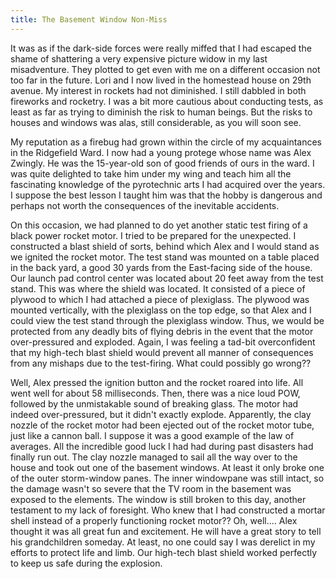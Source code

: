 ```yaml
---
title: The Basement Window Non-Miss
---
```


It was as if the dark-side forces were really miffed that I had escaped
the shame of shattering a very expensive picture widow in my last
misadventure. They plotted to get even with me on a different occasion
not too far in the future. Lori and I now lived in the homestead house
on 29th avenue. My interest in rockets had not diminished. I still
dabbled in both fireworks and rocketry. I was a bit more cautious about
conducting tests, as least as far as trying to diminish the risk to
human beings. But the risks to houses and windows was alas, still
considerable, as you will soon see.

My reputation as a firebug had grown within the circle of my
acquaintances in the Ridgefield Ward. I now had a young protege whose
name was Alex Zwingly. He was the 15-year-old son of good friends of
ours in the ward. I was quite delighted to take him under my wing and
teach him all the fascinating knowledge of the pyrotechnic arts I had
acquired over the years. I suppose the best lesson I taught him was that
the hobby is dangerous and perhaps not worth the consequences of the
inevitable accidents.

On this occasion, we had planned to do yet another static test firing of
a black power rocket motor. I tried to be prepared for the unexpected. I
constructed a blast shield of sorts, behind which Alex and I would stand
as we ignited the rocket motor. The test stand was mounted on a table
placed in the back yard, a good 30 yards from the East-facing side of
the house. Our launch pad control center was located about 20 feet away
from the test stand. This was where the shield was located. It consisted
of a piece of plywood to which I had attached a piece of plexiglass. The
plywood was mounted vertically, with the plexiglass on the top edge, so
that Alex and I could view the test stand through the plexiglass window.
Thus, we would be protected from any deadly bits of flying debris in the
event that the motor over-pressured and exploded. Again, I was feeling a
tad-bit overconfident that my high-tech blast shield would prevent all
manner of consequences from any mishaps due to the test-firing. What
could possibly go wrong??

Well, Alex pressed the ignition button and the rocket roared into life.
All went well for about 58 milliseconds. Then, there was a nice loud
POW, followed by the unmistakable sound of breaking glass. The motor had
indeed over-pressured, but it didn't exactly explode. Apparently, the
clay nozzle of the rocket motor had been ejected out of the rocket motor
tube, just like a cannon ball. I suppose it was a good example of the
law of averages. All the incredible good luck I had had during past
disasters had finally run out. The clay nozzle managed to sail all the
way over to the house and took out one of the basement windows. At least
it only broke one of the outer storm-window panes. The inner windowpane
was still intact, so the damage wasn't so severe that the TV room in
the basement was exposed to the elements. The window is still broken to
this day, another testament to my lack of foresight. Who knew that I had
constructed a mortar shell instead of a properly functioning rocket
motor?? Oh, well.... Alex thought it was all great fun and excitement.
He will have a great story to tell his grandchildren someday. At least,
no one could say I was derelict in my efforts to protect life and limb.
Our high-tech blast shield worked perfectly to keep us safe during the
explosion.
